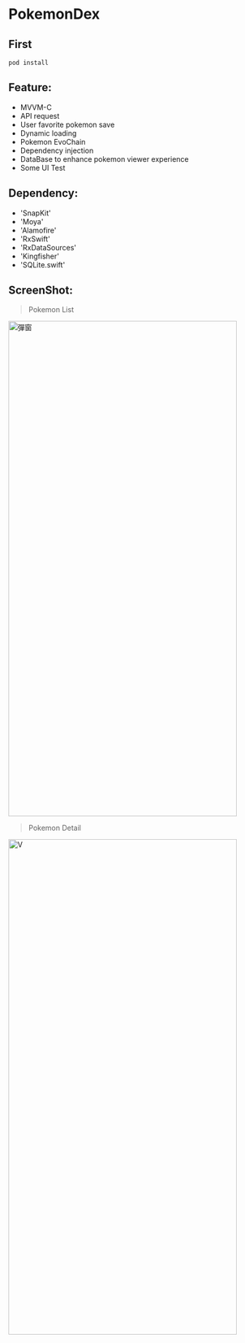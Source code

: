 # PokemonDex

## First
`pod install`

## Feature:
- MVVM-C
- API request
- User favorite pokemon save
- Dynamic loading
- Pokemon EvoChain 
- Dependency injection
- DataBase to enhance pokemon viewer experience
- Some UI Test

## Dependency:
- 'SnapKit'
- 'Moya'
- 'Alamofire'
- 'RxSwift'
- 'RxDataSources'
- 'Kingfisher'
- 'SQLite.swift'

## ScreenShot:
> Pokemon List
<p align="left">
<img src=https://drive.google.com/file/d/1Zp_A_TKqUF2A7GNiymzRYJC0-ojGqfyv/view?usp=sharing title="彈窗" width="450px" height="975px">
</p>

> Pokemon Detail
<p align="left">
<img src=https://drive.google.com/file/d/1QHQRG8IXVSMqm0ireB7ltybBSOpdSR6S/view?usp=sharing title="V" width="450px" height="975px">
</p>

> 
